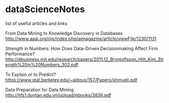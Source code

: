 # dataScienceNotes
list of useful articles and links

From Data Mining to Knowledge Discovery in Databases http://www.aaai.org/ojs/index.php/aimagazine/article/viewFile/1230/1131

Strength in Numbers: How Does Data-Driven Decisionmaking Affect Firm Performance? http://ebusiness.mit.edu/research/papers/2011.12_Brynjolfsson_Hitt_Kim_Strength%20in%20Numbers_302.pdf

To Explain or to Predict? https://www.stat.berkeley.edu/~aldous/157/Papers/shmueli.pdf

Data Preparation for Data Mining http://hfs1.duytan.edu.vn/upload/ebooks/3836.pdf
